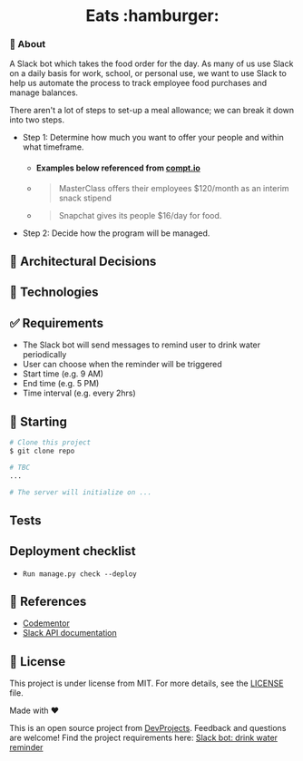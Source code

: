 <h1 align="center">Eats :hamburger:</h1>

### :dart: About ##

A Slack bot which takes the food order for the day. As many of us use Slack on a daily basis for work, school, or personal use, we want to use Slack to help us automate the process to track employee food purchases and  manage balances.


There aren't a lot of steps to set-up a meal allowance; we can break it down into two steps.
- Step 1: Determine how much you want to offer your people and within what timeframe.
  - #### Examples below referenced from [compt.io](https://www.compt.io/meal-allowance-food-stipend-guide#examples)
  - > MasterClass offers their employees $120/month as an interim snack stipend
  - > Snapchat gives its people $16/day for food. 

- Step 2: Decide how the program will be managed.

## :japanese_castle: Architectural Decisions ##

## :triangular_ruler: Technologies ##

## :white_check_mark: Requirements ##

- The Slack bot will send messages to remind user to drink water periodically
- User can choose when the reminder will be triggered
- Start time (e.g. 9 AM)
- End time (e.g. 5 PM)
- Time interval (e.g. every 2hrs)



## :checkered_flag: Starting ##

```bash
# Clone this project
$ git clone repo

# TBC
...

# The server will initialize on ...
```

## Tests ##

## Deployment checklist ##
- `Run manage.py check --deploy`

## :blue_book: References

- [Codementor](https://www.codementor.io/projects/tool/slack-bot-drink-water-reminder-atx32cnbx1)
- [Slack API documentation](https://api.slack.com/)


## :memo: License ##

This project is under license from MIT. For more details, see the [LICENSE](LICENSE) file.


Made with :heart:

This is an open source project from [DevProjects](http://www.codementor.io/projects). Feedback and questions are welcome!
Find the project requirements here: [Slack bot: drink water reminder](https://www.codementor.io/projects/tool/slack-bot-drink-water-reminder-atx32cnbx1)

